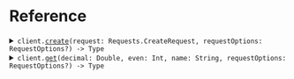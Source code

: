 # Reference
<details><summary><code>client.<a href="/Sources/ValidationClient.swift">create</a>(request: Requests.CreateRequest, requestOptions: RequestOptions?) -> Type</code></summary>
<dl>
<dd>

#### 🔌 Usage

<dl>
<dd>

<dl>
<dd>

```swift
import Foundation
import Validation

private func main() async throws {
    let client = ValidationClient()

    try await client.create(request: .init(
        decimal: 2.2,
        even: 100,
        name: "fern",
        shape: .square
    ))
}

try await main()
```
</dd>
</dl>
</dd>
</dl>

#### ⚙️ Parameters

<dl>
<dd>

<dl>
<dd>

**request:** `Requests.CreateRequest` 
    
</dd>
</dl>

<dl>
<dd>

**requestOptions:** `RequestOptions?` — Additional options for configuring the request, such as custom headers or timeout settings.
    
</dd>
</dl>
</dd>
</dl>


</dd>
</dl>
</details>

<details><summary><code>client.<a href="/Sources/ValidationClient.swift">get</a>(decimal: Double, even: Int, name: String, requestOptions: RequestOptions?) -> Type</code></summary>
<dl>
<dd>

#### 🔌 Usage

<dl>
<dd>

<dl>
<dd>

```swift
import Foundation
import Validation

private func main() async throws {
    let client = ValidationClient()

    try await client.get(request: .init(
        decimal: 2.2,
        even: 100,
        name: "fern"
    ))
}

try await main()
```
</dd>
</dl>
</dd>
</dl>

#### ⚙️ Parameters

<dl>
<dd>

<dl>
<dd>

**decimal:** `Double` 
    
</dd>
</dl>

<dl>
<dd>

**even:** `Int` 
    
</dd>
</dl>

<dl>
<dd>

**name:** `String` 
    
</dd>
</dl>

<dl>
<dd>

**requestOptions:** `RequestOptions?` — Additional options for configuring the request, such as custom headers or timeout settings.
    
</dd>
</dl>
</dd>
</dl>


</dd>
</dl>
</details>
